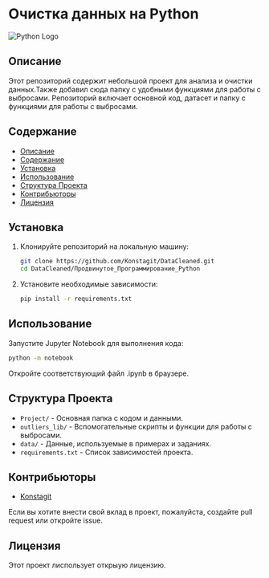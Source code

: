 
# Очистка данных на Python

![Python Logo](https://www.python.org/static/community_logos/python-logo.png)

## Описание

Этот репозиторий содержит небольшой проект для анализа и очистки данных.Также добавил сюда папку с удобными функциями для работы с выбросами. Репозиторий включает основной код, датасет и папку с функциями для работы с выбросами.

## Содержание

- [Описание](#описание)
- [Содержание](#содержание)
- [Установка](#установка)
- [Использование](#использование)
- [Структура Проекта](#структура-проекта)
- [Контрибьюторы](#контрибьюторы)
- [Лицензия](#лицензия)

## Установка

1. Клонируйте репозиторий на локальную машину:
   ```bash
   git clone https://github.com/Konstagit/DataCleaned.git
   cd DataCleaned/Продвинутое_Программирование_Python
   ```

2. Установите необходимые зависимости:
   ```bash
   pip install -r requirements.txt
   ```

## Использование

Запустите Jupyter Notebook для выполнения кода:

```bash
python -m notebook
```

Откройте соответствующий файл .ipynb в браузере.

## Структура Проекта

- `Project/` - Основная папка с кодом и данными.
- `outliers_lib/` - Вспомогательные скрипты и функции для работы с выбросами.
- `data/` - Данные, используемые в примерах и заданиях.
- `requirements.txt` - Список зависимостей проекта.

## Контрибьюторы

- [Konstagit](https://github.com/Konstagit)

Если вы хотите внести свой вклад в проект, пожалуйста, создайте pull request или откройте issue.

## Лицензия

Этот проект лиспользует открыую лицензию.
